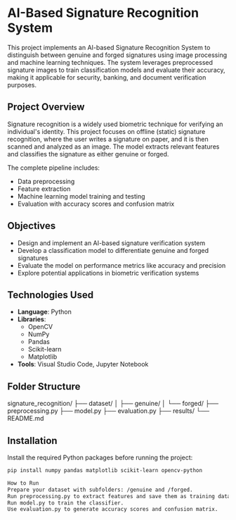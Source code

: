 # AI-Based Signature Recognition System

This project implements an AI-based Signature Recognition System to distinguish between genuine and forged signatures using image processing and machine learning techniques. The system leverages preprocessed signature images to train classification models and evaluate their accuracy, making it applicable for security, banking, and document verification purposes.

## Project Overview

Signature recognition is a widely used biometric technique for verifying an individual's identity. This project focuses on offline (static) signature recognition, where the user writes a signature on paper, and it is then scanned and analyzed as an image. The model extracts relevant features and classifies the signature as either genuine or forged.

The complete pipeline includes:

- Data preprocessing
- Feature extraction
- Machine learning model training and testing
- Evaluation with accuracy scores and confusion matrix

## Objectives

- Design and implement an AI-based signature verification system
- Develop a classification model to differentiate genuine and forged signatures
- Evaluate the model on performance metrics like accuracy and precision
- Explore potential applications in biometric verification systems

## Technologies Used

- **Language**: Python
- **Libraries**:
  - OpenCV
  - NumPy
  - Pandas
  - Scikit-learn
  - Matplotlib
- **Tools**: Visual Studio Code, Jupyter Notebook

## Folder Structure
signature_recognition/
├── dataset/
│ ├── genuine/
│ └── forged/
├── preprocessing.py
├── model.py
├── evaluation.py
├── results/
└── README.md
## Installation

Install the required Python packages before running the project:

```bash
pip install numpy pandas matplotlib scikit-learn opencv-python

How to Run
Prepare your dataset with subfolders: /genuine and /forged.
Run preprocessing.py to extract features and save them as training data.
Run model.py to train the classifier.
Use evaluation.py to generate accuracy scores and confusion matrix.

